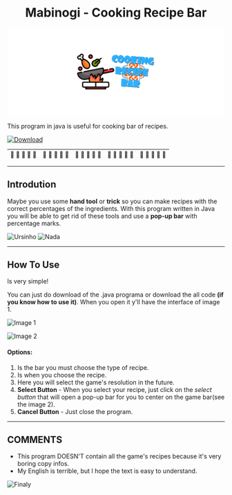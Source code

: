<div align="center">
  <h1>Mabinogi - Cooking Recipe Bar</h1>
</div>

![Logo](https://github.com/ms-daniel/justimagens/blob/main/cooking_logo.png)

This program in java is useful for cooking bar of recipes.

[![Download](https://custom-icon-badges.herokuapp.com/badge/-Download-blue?style=for-the-badge&logo=download&logoColor=white)](https://github.com/ms-daniel/CookingRecipeBarMabinogi/releases/download/v1.0.0/CookingRecipeBar.zip)



|:grapes: :pineapple: :cherries: :tomato: :strawberry:|   :potato: :carrot: :onion: :mushroom: :garlic:  |  :bread: :cheese: :bacon: :egg: :green_salad:   |   :crab: :lobster: :shrimp: :squid: :oyster:  |  :popcorn:  :salt: :curry: :spaghetti: :fried_shrimp:
|---|---|---|---|---|

---

## Introdution

Maybe you use some **hand tool** or **trick** so you can make recipes with the correct percentages of the ingredients. With this program written in Java you will be able to get rid of these tools and use a **pop-up bar** with percentage marks.

![Ursinho](https://c.tenor.com/r_Gf5d2leQQAAAAi/cooking.gif)
![Nada](https://c.tenor.com/WGnvFlsK5EYAAAAd/desmondpacito-cooking.gif)

---

## How To Use

Is very simple!

You can just do download of the .java programa or download the all code __(if you know how to use it)__.
When you open it y'll have the interface of image 1. 

![Image 1](https://github.com/danknightt/justimagens/blob/main/interface.png)

![Image 2](https://github.com/danknightt/justimagens/blob/main/barra.jpg)

#### Options:
1. Is the bar you must choose the type of recipe.
2. Is when you choose the recipe.
3. Here you will select the game's resolution in the future.
4. **Select Button** - When you select your recipe, just click on the *select button* that will open a pop-up bar for you to center on the game bar(see the image 2). 
5. **Cancel Button** - Just close the program.

---

## COMMENTS

- This program DOESN'T contain all the game's recipes because it's very boring copy infos.
- My English is terrible, but I hope the text is easy to understand.

![Finaly](https://c.tenor.com/aQgDfDwIOIoAAAAi/line.gif)
